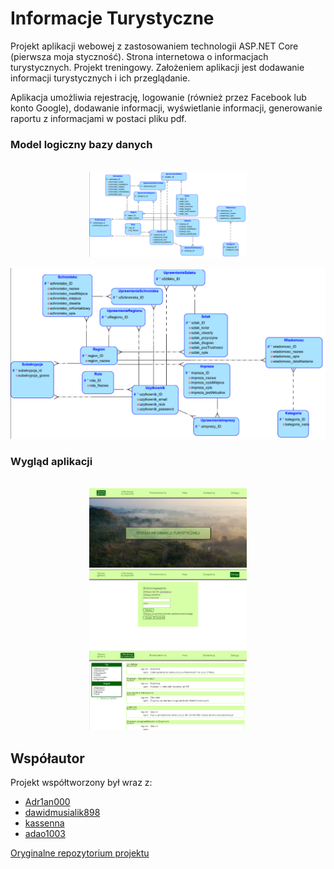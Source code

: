 # Informacje Turystyczne
Projekt aplikacji webowej z zastosowaniem technologii ASP.NET Core (pierwsza moja styczność). Strona internetowa o informacjach turystycznych. Projekt treningowy. Założeniem aplikacji jest dodawanie informacji turystycznych i ich przeglądanie.

Aplikacja umożliwia rejestrację, logowanie (również przez Facebook lub konto Google), dodawanie informacji, wyświetlanie informacji, generowanie raportu z informacjami w postaci pliku pdf.

### Model logiczny bazy danych

<p align="center">
<br>
<img src="/images/Screenshot_4.png" width="50%"/>
</p>

![screenshot](/images/Screenshot_4.png)

### Wygląd aplikacji

<p align="center">
<br>
<img src="/images/Screenshot_1.png" width="50%"/>
<img src="/images/Screenshot_2.png" width="50%"/>
<img src="/images/Screenshot_3.png" width="50%"/>
</p>

## Współautor
Projekt współtworzony był wraz z:
- [Adr1an000](https://github.com/Adr1an000)
- [dawidmusialik898](https://github.com/dawidmusialik898)
- [kassenna](https://github.com/kassenna)
- [adao1003](https://github.com/adao1003)

[Oryginalne repozytorium projektu](https://github.com/Adr1an000/Projekt-BD)
